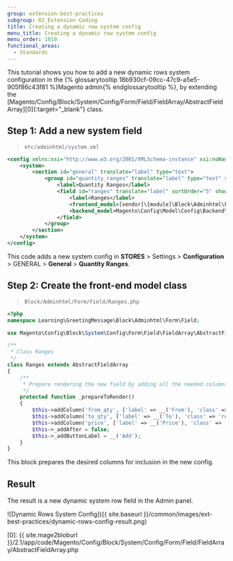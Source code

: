 ```yaml
---
group: extension-best-practices
subgroup: 02_Extension-Coding
title: Creating a dynamic row system config
menu_title: Creating a dynamic row system config
menu_order: 1010
functional_areas:
  - Standards
---
```


This tutorial shows you how to add a new dynamic rows system configuration in the {% glossarytooltip 18b930cf-09cc-47c9-a5e5-905f86c43f81 %}Magento admin{% endglossarytooltip %}, by extending the [Magento/Config/Block/System/Config/Form/Field/FieldArray/AbstractFieldArray][0]{:target="_blank"} class. 

## Step 1: Add a new system field 

> `etc/adminhtml/system.xml`

```xml
<config xmlns:xsi="http://www.w3.org/2001/XMLSchema-instance" xsi:noNamespaceSchemaLocation="urn:magento:module:Magento_Config:etc/system_file.xsd">
    <system>
        <section id="general" translate="label" type="text">
            <group id="quantity_ranges" translate="label" type="text" sortOrder="10" showInDefault="1" showInWebsite="1" showInStore="1">
                <label>Quantity Ranges</label>
                <field id="ranges" translate="label" sortOrder="5" showInDefault="1" showInWebsite="1" showInStore="1">
                    <label>Ranges</label>
                    <frontend_model>[vendor]\[module]\Block\Adminhtml\Form\Field\Ranges</frontend_model>
                    <backend_model>Magento\Config\Model\Config\Backend\Serialized\ArraySerialized</backend_model>
                </field>
            </group>
        </section>
    </system>
</config>
```

This code adds a new system config in **STORES** > Settings > **Configuration** > GENERAL > **General** > **Quantity Ranges**.

## Step 2: Create the front-end model class

> `Block/Adminhtml/Form/Field/Ranges.php`

```php
<?php
namespace Learning\GreetingMessage\Block\Adminhtml\Form\Field;

use Magento\Config\Block\System\Config\Form\Field\FieldArray\AbstractFieldArray;

/**
 * Class Ranges
 */
class Ranges extends AbstractFieldArray
{
    /**
     * Prepare rendering the new field by adding all the needed columns
     */
    protected function _prepareToRender()
    {
        $this->addColumn('from_qty', ['label' => __('From'), 'class' => 'required-entry']);
        $this->addColumn('to_qty', ['label' => __('To'), 'class' => 'required-entry']);
        $this->addColumn('price', ['label' => __('Price'), 'class' => 'required-entry']);
        $this->_addAfter = false;
        $this->_addButtonLabel = __('Add');
    }
}
```

This block prepares the desired columns for inclusion in the new config.

## Result

The result is a new dynamic system row field in the Admin panel.

![Dynamic Rows System Config]({{ site.baseurl }}/common/images/ext-best-practices/dynamic-rows-config-result.png)

[0]: {{ site.mage2bloburl }}/2.1/app/code/Magento/Config/Block/System/Config/Form/Field/FieldArray/AbstractFieldArray.php
